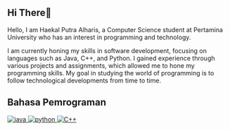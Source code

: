 <h2>Hi There👋</h2> 



<p>Hello, I am Haekal Putra Alharis, a Computer Science student at Pertamina University who has an interest in programming and technology.</p>

<p> I am currently honing my skills in software development, focusing on languages ​​such as Java, C++, and Python. I gained experience through various projects and assignments, which allowed me to hone my programming skills. My goal in studying the world of programming is to follow technological developments from time to time.</p>

<h2>Bahasa Pemrograman</h2>
<a href="https://github.com/HaekalAlharis">
  <img src="https://img.shields.io/badge/Java-ED8B00?style=for-the-badge&logo=java&logoColor=white" alt="java"/>
</a>

<a href="https://github.com/HaekalAlharis">
<img src="https://img.shields.io/badge/Python-3776AB?style=for-the-badge&logo=python&logoColor=white" alt="python"/>
</a>

<a href="https://github.com/HaekalAlharis">
<img src="https://img.shields.io/badge/C++-00599C?style=for-the-badge&logo=cplusplus&logoColor=white" alt="C++"/>
</a>




